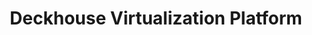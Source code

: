 ---
title: "Deckhouse Virtualization Platform"
permalink: ru/virtualization-platform/documentation/user/dhctl.html
lang: ru
---
